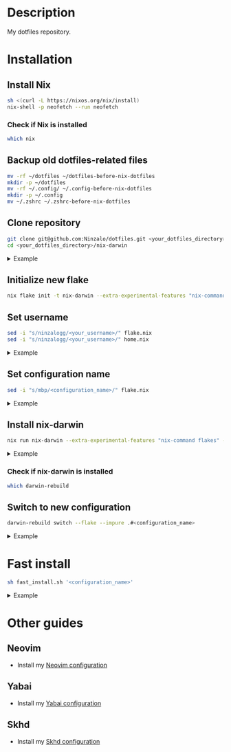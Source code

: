 # Description
My dotfiles repository.

# Installation
## Install Nix
```sh
sh <(curl -L https://nixos.org/nix/install)
nix-shell -p neofetch --run neofetch
```

### Check if Nix is installed
```sh
which nix
```

## Backup old dotfiles-related files
```sh
mv -rf ~/dotfiles ~/dotfiles-before-nix-dotfiles
mkdir -p ~/dotfiles
mv -rf ~/.config/ ~/.config-before-nix-dotfiles
mkdir -p ~/.config
mv ~/.zshrc ~/.zshrc-before-nix-dotfiles
```

## Clone repository
```sh
git clone git@github.com:Ninzalo/dotfiles.git <your_dotfiles_directory>
cd <your_dotfiles_directory>/nix-darwin
```
<details>
<summary>Example</summary>
<p></p>

```sh
git clone git@github.com:Ninzalo/dotfiles.git ~/dotfiles/
cd ~/dotfiles/nix-darwin
```
</details>

## Initialize new flake
```sh
nix flake init -t nix-darwin --extra-experimental-features "nix-command flakes"
```

## Set username
```sh
sed -i "s/ninzalogg/<your_username>/" flake.nix
sed -i "s/ninzalogg/<your_username>/" home.nix
```
<details>
<summary>Example</summary>
<p></p>

```sh
sed -i "s/ninzalogg/$(id -un)/" flake.nix
sed -i "s/ninzalogg/$(id -un)/" home.nix
```
</details>

## Set configuration name
```sh
sed -i "s/mbp/<configuration_name>/" flake.nix
```
<details>
<summary>Example</summary>
<p></p>

```sh
sed -i "s/mbp/$(scutil --get LocalHostName)/" flake.nix
# Or
sed -i "s/mbp/mbp/" ./flake.nix
```
</details>

## Install nix-darwin
```sh
nix run nix-darwin --extra-experimental-features "nix-command flakes" -- switch --flake .#<configuration_name>
```
<details>
<summary>Example</summary>
<p></p>

```sh
nix run nix-darwin --extra-experimental-features "nix-command flakes" -- switch --flake .#mbp
```
</details>

### Check if nix-darwin is installed
```sh
which darwin-rebuild
```

## Switch to new configuration
```sh
darwin-rebuild switch --flake --impure .#<configuration_name>
```
<details>
<summary>Example</summary>
<p></p>

```sh
darwin-rebuild switch --flake --impure .#mbp
```
</details>

# Fast install
```sh
sh fast_install.sh '<configuration_name>'
```
<details>
<summary>Example</summary>
<p></p>

```sh
sh fast_install.sh 'mbp'
```
</details>

# Other guides
## Neovim
- Install my [Neovim configuration](https://github.com/Ninzalo/nvimconf)

## Yabai
- Install my [Yabai configuration](https://github.com/Ninzalo/yabaiconf)

## Skhd
- Install my [Skhd configuration](https://github.com/Ninzalo/skhdconf)
